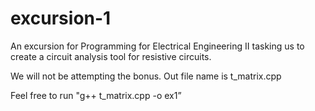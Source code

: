 # excursion-1
An excursion for Programming for Electrical Engineering II tasking us to create a circuit analysis tool for resistive circuits.

We will not be attempting the bonus. Out file name is t_matrix.cpp

Feel free to run "g++ t_matrix.cpp -o ex1”
